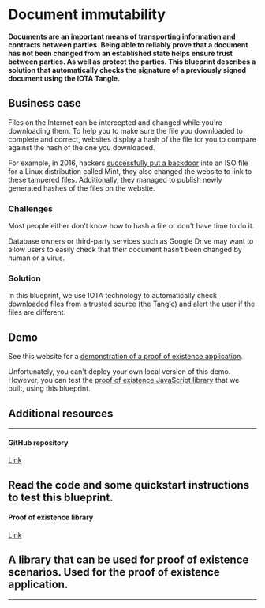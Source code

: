 # Document immutability

**Documents are an important means of transporting information and contracts between parties. Being able to reliably prove that a document has not been changed from an established state helps ensure trust between parties. As well as protect the parties. This blueprint describes a solution that automatically checks the signature of a previously signed document using the IOTA Tangle.**

## Business case

Files on the Internet can be intercepted and changed while you're downloading them. To help you to make sure the file you downloaded to complete and correct, websites display a hash of the file for you to compare against the hash of the one you downloaded.

For example, in 2016, hackers [successfully put a backdoor](https://blog.linuxmint.com/?p=2994) into an ISO file for a Linux distribution called Mint, they also changed the website to link to these tampered files. Additionally, they managed to publish newly generated hashes of the files on the website.

### Challenges

Most people either don't know how to hash a file or don't have time to do it.

Database owners or third-party services such as Google Drive may want to allow users to easily check that their document hasn’t been changed by human or a virus.

### Solution

In this blueprint, we use IOTA technology to automatically check downloaded files from a trusted source (the Tangle) and alert the user if the files are different.

## Demo

See this website for a [demonstration of a proof of existence application](https://iota-poex.dag.sh/).

Unfortunately, you can't deploy your own local version of this demo. However, you can test the [proof of existence JavaScript library](root://proof-of-existence/1.0/overview.md) that we built, using this blueprint.

## Additional resources

---------------
#### GitHub repository ####
[Link](https://github.com/iotaledger/poc-document-immutable-blueprint)

Read the code and some quickstart instructions to test this blueprint.
---
#### Proof of existence library ####
[Link](https://www.npmjs.com/package/@iota/poex-tool)

A library that can be used for proof of existence scenarios. Used for the proof of existence application.
---
---------------
